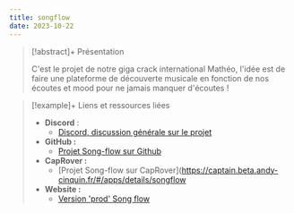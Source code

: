 ```yaml
---
title: songflow
date: 2023-10-22
---
```


> [!abstract]+ Présentation
> 
> C'est le projet de notre giga crack international Mathéo, l'idée est de faire une plateforme de découverte musicale en fonction de nos écoutes et mood pour ne jamais manquer d'écoutes ! 
> 

> [!example]+ Liens et ressources liées
> 
> - **Discord** : 
> 	- [Discord, discussion générale sur le projet](https://discord.com/channels/749294142114496646/1081917440432283749)
> - **GitHub :** 
> 	- [Projet Song-flow sur Github](https://github.com/Staelion/Song-Flow)
> - **CapRover :** 
> 	- [Projet Song-flow sur CapRover](https://captain.beta.andy-cinquin.fr/#/apps/details/songflow
> - **Website :**
> 	- [Version 'prod' Song flow](https://songflow.beta.andy-cinquin.fr/)
> 
